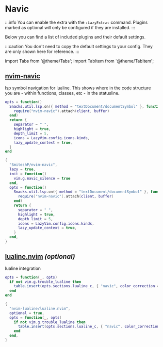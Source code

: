 # Navic

<!-- plugins:start -->

:::info
You can enable the extra with the `:LazyExtras` command.
Plugins marked as optional will only be configured if they are installed.
:::

Below you can find a list of included plugins and their default settings.

:::caution
You don't need to copy the default settings to your config.
They are only shown here for reference.
:::

import Tabs from '@theme/Tabs';
import TabItem from '@theme/TabItem';

## [nvim-navic](https://github.com/SmiteshP/nvim-navic)

 lsp symbol navigation for lualine. This shows where
 in the code structure you are - within functions, classes,
 etc - in the statusline.


<Tabs>

<TabItem value="opts" label="Options">

```lua
opts = function()
  Snacks.util.lsp.on({ method = "textDocument/documentSymbol" }, function(buffer, client)
    require("nvim-navic").attach(client, buffer)
  end)
  return {
    separator = " ",
    highlight = true,
    depth_limit = 5,
    icons = LazyVim.config.icons.kinds,
    lazy_update_context = true,
  }
end
```

</TabItem>


<TabItem value="code" label="Full Spec">

```lua
{
  "SmiteshP/nvim-navic",
  lazy = true,
  init = function()
    vim.g.navic_silence = true
  end,
  opts = function()
    Snacks.util.lsp.on({ method = "textDocument/documentSymbol" }, function(buffer, client)
      require("nvim-navic").attach(client, buffer)
    end)
    return {
      separator = " ",
      highlight = true,
      depth_limit = 5,
      icons = LazyVim.config.icons.kinds,
      lazy_update_context = true,
    }
  end,
}
```

</TabItem>

</Tabs>

## [lualine.nvim](https://github.com/nvim-lualine/lualine.nvim) _(optional)_

 lualine integration


<Tabs>

<TabItem value="opts" label="Options">

```lua
opts = function(_, opts)
  if not vim.g.trouble_lualine then
    table.insert(opts.sections.lualine_c, { "navic", color_correction = "dynamic" })
  end
end
```

</TabItem>


<TabItem value="code" label="Full Spec">

```lua
{
  "nvim-lualine/lualine.nvim",
  optional = true,
  opts = function(_, opts)
    if not vim.g.trouble_lualine then
      table.insert(opts.sections.lualine_c, { "navic", color_correction = "dynamic" })
    end
  end,
}
```

</TabItem>

</Tabs>

<!-- plugins:end -->
